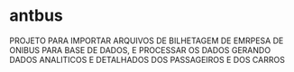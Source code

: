 # antbus
PROJETO  PARA IMPORTAR ARQUIVOS DE BILHETAGEM DE EMRPESA DE ONIBUS PARA BASE DE DADOS, E PROCESSAR OS DADOS GERANDO DADOS ANALITICOS E DETALHADOS DOS PASSAGEIROS E DOS CARROS
